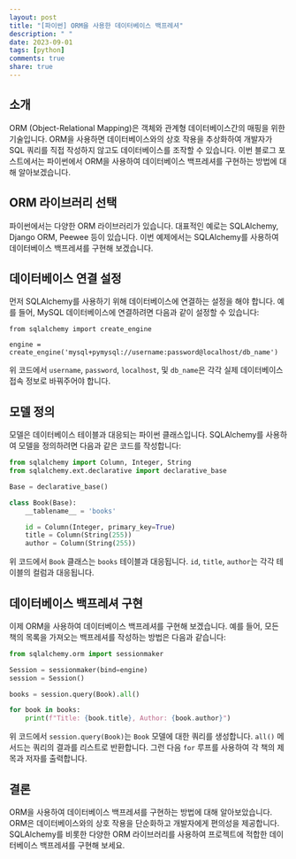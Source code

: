 ```yaml
---
layout: post
title: "[파이썬] ORM을 사용한 데이터베이스 백프레셔"
description: " "
date: 2023-09-01
tags: [python]
comments: true
share: true
---
```


## 소개
ORM (Object-Relational Mapping)은 객체와 관계형 데이터베이스간의 매핑을 위한 기술입니다. ORM을 사용하면 데이터베이스와의 상호 작용을 추상화하여 개발자가 SQL 쿼리를 직접 작성하지 않고도 데이터베이스를 조작할 수 있습니다. 이번 블로그 포스트에서는 파이썬에서 ORM을 사용하여 데이터베이스 백프레셔를 구현하는 방법에 대해 알아보겠습니다.

## ORM 라이브러리 선택
파이썬에서는 다양한 ORM 라이브러리가 있습니다. 대표적인 예로는 SQLAlchemy, Django ORM, Peewee 등이 있습니다. 이번 예제에서는 SQLAlchemy를 사용하여 데이터베이스 백프레셔를 구현해 보겠습니다.

## 데이터베이스 연결 설정
먼저 SQLAlchemy를 사용하기 위해 데이터베이스에 연결하는 설정을 해야 합니다. 예를 들어, MySQL 데이터베이스에 연결하려면 다음과 같이 설정할 수 있습니다:

```
from sqlalchemy import create_engine

engine = create_engine('mysql+pymysql://username:password@localhost/db_name')
```

위 코드에서 `username`, `password`, `localhost`, 및 `db_name`은 각각 실제 데이터베이스 접속 정보로 바꿔주어야 합니다.

## 모델 정의
모델은 데이터베이스 테이블과 대응되는 파이썬 클래스입니다. SQLAlchemy를 사용하여 모델을 정의하려면 다음과 같은 코드를 작성합니다:

```python
from sqlalchemy import Column, Integer, String
from sqlalchemy.ext.declarative import declarative_base

Base = declarative_base()

class Book(Base):
    __tablename__ = 'books'

    id = Column(Integer, primary_key=True)
    title = Column(String(255))
    author = Column(String(255))
```

위 코드에서 `Book` 클래스는 `books` 테이블과 대응됩니다. `id`, `title`, `author`는 각각 테이블의 컬럼과 대응됩니다.

## 데이터베이스 백프레셔 구현
이제 ORM을 사용하여 데이터베이스 백프레셔를 구현해 보겠습니다. 예를 들어, 모든 책의 목록을 가져오는 백프레셔를 작성하는 방법은 다음과 같습니다:

```python
from sqlalchemy.orm import sessionmaker

Session = sessionmaker(bind=engine)
session = Session()

books = session.query(Book).all()

for book in books:
    print(f"Title: {book.title}, Author: {book.author}")
```

위 코드에서 `session.query(Book)`는 `Book` 모델에 대한 쿼리를 생성합니다. `all()` 메서드는 쿼리의 결과를 리스트로 반환합니다. 그런 다음 `for` 루프를 사용하여 각 책의 제목과 저자를 출력합니다.

## 결론
ORM을 사용하여 데이터베이스 백프레셔를 구현하는 방법에 대해 알아보았습니다. ORM은 데이터베이스와의 상호 작용을 단순화하고 개발자에게 편의성을 제공합니다. SQLAlchemy를 비롯한 다양한 ORM 라이브러리를 사용하여 프로젝트에 적합한 데이터베이스 백프레셔를 구현해 보세요.